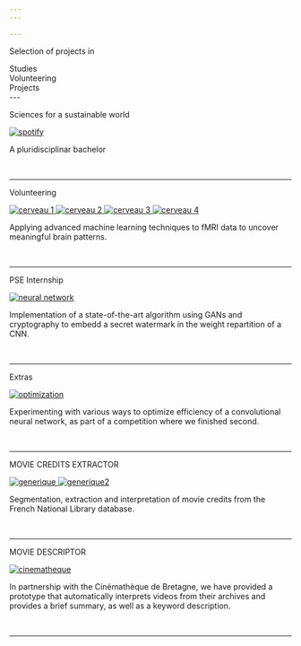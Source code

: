 ```yaml
---
---

---
```


<div class="container">
  <p class="titletext" >Selection of projects in </p>
  <div class="animation">
    <div class="first"><div>Studies</div></div>
    <div class="second"><div>Volunteering</div></div>
    <div class="third"><div>Projects</div></div>
  </div>
</div>
---

<p class="titletext" >Sciences for a sustainable world</p>

<div class="spotifywrapper">
    <a href="./spotify"><img src="images/PSL.jpeg?raw=true" alt="spotify" class="spotify"/></a>
    <p class="spotifytext">A pluridisciplinar bachelor</p>
</div>
<br> 



---

<p class="titletext" >Volunteering</p>

<div class="neurowrapper">
<a href="./neuroscience">
<div class="neurogallery">
  <img src="images/cerveau1.png?raw=true" alt="cerveau 1">
  <img src="images/cerveau2.png?raw=true" alt="cerveau 2">
  <img src="images/cerveau-3.png?raw=true" alt="cerveau 3">
  <img src="images/cerveau4.png?raw=true" alt="cerveau 4">
</div>
</a>
<p class="neurotext">Applying advanced machine learning techniques to fMRI data to uncover meaningful brain patterns.</p>
</div>
<br>

---

<p class="titletext" >PSE Internship</p>

<div class="neuralwrapper">
    <a href="./watermark"><img src="images/neuralnetwork.jpg?raw=true" alt="neural network" class="blur"/></a>
    <p class="neuraltext">Implementation of a state-of-the-art algorithm using GANs and cryptography to embedd a secret watermark in the weight repartition of a CNN.</p>
</div>
<br>

---

<p class="titletext" >Extras</p>

<div class="optiwrapper">
    <a href="./optimization"><img src="images/opti.jpg?raw=true" alt="optimization" class="opti"/></a>
    <p class="optitext">Experimenting with various ways to optimize efficiency of a convolutional neural network, as part of a competition where we finished second.</p>
</div>

<br>

---

<p class="titletext" >MOVIE CREDITS EXTRACTOR</p>

<div class="BNFwrapper">
  <a href="./BNF"><div class="gallery">
    <img src="images/generik.png?raw=true" alt="generique">
    <img src="images/generik2.png?raw=true" alt="generique2">
  </div></a>
   <p class="BNFtext">Segmentation, extraction and interpretation of movie credits from the French National Library database.</p>
</div>
<br>

---

<p class="titletext" >MOVIE DESCRIPTOR</p>

<div class="cinemathequewrapper">
    <a href="./cinematheque"><img src="images/cinematheque.jpg?raw=true" alt="cinematheque" class="cinematheque"/></a>
    <p class="cinemathequetext">In partnership with the Cinémathèque de Bretagne, we have provided a prototype that automatically interprets videos from their archives and provides a brief summary, as well as a keyword description.</p>
</div>
<br>


---

